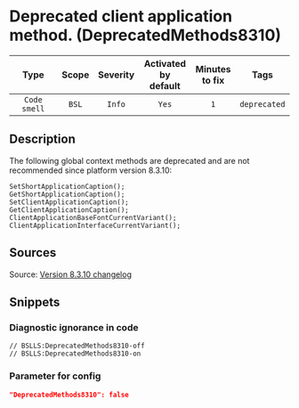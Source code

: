 # Deprecated client application method. (DeprecatedMethods8310)

 Type | Scope | Severity | Activated<br>by default | Minutes<br>to fix | Tags 
 :-: | :-: | :-: | :-: | :-: | :-: 
 `Code smell` | `BSL` | `Info` | `Yes` | `1` | `deprecated` 

<!-- Блоки выше заполняются автоматически, не трогать -->
## Description

<!-- Описание диагностики заполняется вручную. Необходимо понятным языком описать смысл и схему работу -->

The following global context methods are deprecated and are not recommended since platform version 8.3.10:

```
SetShortApplicationCaption();
GetShortApplicationCaption();
SetClientApplicationCaption();
GetClientApplicationCaption();
ClientApplicationBaseFontCurrentVariant();
ClientApplicationInterfaceCurrentVariant();
```

## Sources

<!-- Необходимо указывать ссылки на все источники, из которых почерпнута информация для создания диагностики -->

Source: [Version 8.3.10 changelog](https://dl03.1c.ru/content/Platform/8_3_10_2699/1cv8upd.htm)

## Snippets

<!-- Блоки ниже заполняются автоматически, не трогать -->
### Diagnostic ignorance in code

```bsl
// BSLLS:DeprecatedMethods8310-off
// BSLLS:DeprecatedMethods8310-on
```

### Parameter for config

```json
"DeprecatedMethods8310": false
```
